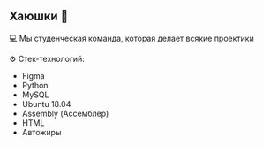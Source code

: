 ## Хаюшки 👋

💻 Мы студенческая команда, которая делает всякие проектики

⚙️ Стек-технологий:
- Figma
- Python
- MySQL
- Ubuntu 18.04
- Assembly (Ассемблер)
- HTML
- Автожиры
<!--

**Here are some ideas to get you started:**

🙋‍♀️ A short introduction - what is your organization all about?
🌈 Contribution guidelines - how can the community get involved?
👩‍💻 Useful resources - where can the community find your docs? Is there anything else the community should know?
🍿 Fun facts - what does your team eat for breakfast?
🧙 Remember, you can do mighty things with the power of [Markdown](https://docs.github.com/github/writing-on-github/getting-started-with-writing-and-formatting-on-github/basic-writing-and-formatting-syntax)
-->
